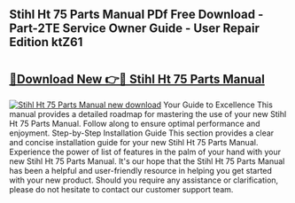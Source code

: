 ## Stihl Ht 75 Parts Manual PDf Free Download - Part-2TE Service Owner Guide - User Repair Edition ktZ61

# <h2><a href="http://bc87704.oget.top/?id=Stihl+Ht+75+Parts+Manual">🔗Download New 👉🔴 Stihl Ht 75 Parts Manual</a></h2>

[![Stihl Ht 75 Parts Manual new download](https://i.imgur.com/5g1atiW.png)](http://bc87704.oget.top/?id=Stihl+Ht+75+Parts+Manual)
Your Guide to Excellence This manual provides a detailed roadmap for mastering the use of your new Stihl Ht 75 Parts Manual. Follow along to ensure optimal performance and enjoyment. Step-by-Step Installation Guide This section provides a clear and concise installation guide for your new Stihl Ht 75 Parts Manual. Experience the power of list of features in the palm of your hand with your new Stihl Ht 75 Parts Manual. It's our hope that the Stihl Ht 75 Parts Manual has been a helpful and user-friendly resource in helping you get started with your new product. Should you require any assistance or clarification, please do not hesitate to contact our customer support team.
